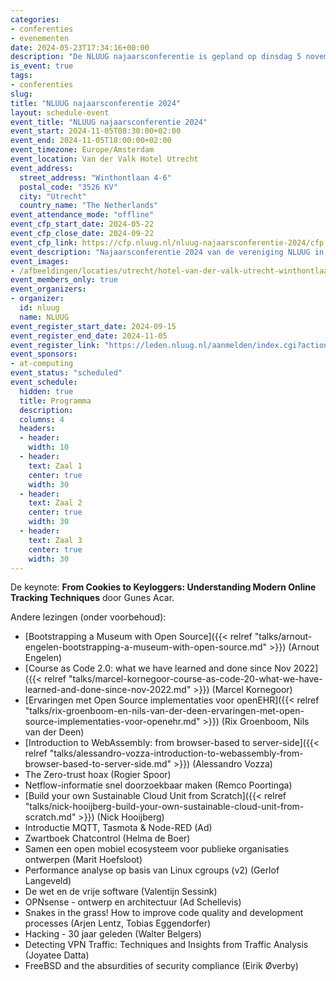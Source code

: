 ```yaml
---
categories:
- conferenties
- evenementen
date: 2024-05-23T17:34:16+00:00
description: "De NLUUG najaarsconferentie is gepland op dinsdag 5 november 2024 in het Van der Valk Hotel Utrecht."
is_event: true
tags:
- conferenties
slug:
title: "NLUUG najaarsconferentie 2024"
layout: schedule-event
event_title: "NLUUG najaarsconferentie 2024"
event_start: 2024-11-05T08:30:00+02:00
event_end: 2024-11-05T18:00:00+02:00
event_timezone: Europe/Amsterdam
event_location: Van der Valk Hotel Utrecht
event_address:
  street_address: "Winthontlaan 4-6"
  postal_code: "3526 KV"
  city: "Utrecht"
  country_name: "The Netherlands"
event_attendance_mode: "offline"
event_cfp_start_date: 2024-05-22
event_cfp_close_date: 2024-09-22
event_cfp_link: https://cfp.nluug.nl/nluug-najaarsconferentie-2024/cfp
event_description: "Najaarsconferentie 2024 van de vereniging NLUUG in het Van der Valk Hotel te Utrecht"
event_images:
- /afbeeldingen/locaties/utrecht/hotel-van-der-valk-utrecht-winthontlaan.jpg
event_members_only: true
event_organizers:
- organizer:
  id: nluug
  name: NLUUG
event_register_start_date: 2024-09-15
event_register_end_date: 2024-11-05
event_register_link: "https://leden.nluug.nl/aanmelden/index.cgi?action=event"
event_sponsors:
- at-computing
event_status: "scheduled"
event_schedule:
  hidden: true
  title: Programma
  description:
  columns: 4
  headers:
  - header:
    width: 10
  - header:
    text: Zaal 1
    center: true
    width: 30
  - header:
    text: Zaal 2
    center: true
    width: 30
  - header:
    text: Zaal 3
    center: true
    width: 30
---
```


De keynote: **From Cookies to Keyloggers: Understanding Modern Online Tracking Techniques** door Gunes Acar.

Andere lezingen (onder voorbehoud):
* [Bootstrapping a Museum with Open Source]({{< relref "talks/arnout-engelen-bootstrapping-a-museum-with-open-source.md" >}}) (Arnout Engelen)
* [Course as Code 2.0: what we have learned and done since Nov 2022]({{< relref "talks/marcel-kornegoor-course-as-code-20-what-we-have-learned-and-done-since-nov-2022.md" >}}) (Marcel Kornegoor)
* [Ervaringen met Open Source implementaties voor openEHR]({{< relref "talks/rix-groenboom-en-nils-van-der-deen-ervaringen-met-open-source-implementaties-voor-openehr.md" >}}) (Rix Groenboom, Nils van der Deen)
* [Introduction to WebAssembly: from browser-based to server-side]({{< relref "talks/alessandro-vozza-introduction-to-webassembly-from-browser-based-to-server-side.md" >}}) (Alessandro Vozza)
* The Zero-trust hoax (Rogier Spoor)
* Netflow-informatie snel doorzoekbaar maken (Remco Poortinga)
* [Build your own Sustainable Cloud Unit from Scratch]({{< relref "talks/nick-hooijberg-build-your-own-sustainable-cloud-unit-from-scratch.md" >}}) (Nick Hooijberg)
* Introductie MQTT, Tasmota & Node-RED (Ad)
* Zwartboek Chatcontrol (Helma de Boer)
* Samen een open mobiel ecosysteem voor publieke organisaties ontwerpen (Marit Hoefsloot)
* Performance analyse op basis van Linux cgroups (v2) (Gerlof Langeveld)
* De wet en de vrije software  (Valentijn Sessink)
* OPNsense - ontwerp en architectuur (Ad Schellevis)
* Snakes in the grass! How to improve code quality and development processes (Arjen Lentz, Tobias Eggendorfer)
* Hacking - 30 jaar geleden (Walter Belgers)
* Detecting VPN Traffic: Techniques and Insights from Traffic Analysis (Joyatee Datta)
* FreeBSD and the absurdities of security compliance (Eirik Øverby)
